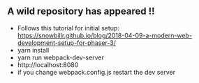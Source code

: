 ## A wild repository has appeared !!
- Follows this tutorial for initial setup: https://snowbillr.github.io/blog/2018-04-09-a-modern-web-development-setup-for-phaser-3/
- yarn install
- yarn run webpack-dev-server
- http://localhost:8080
- if you change webpack.config.js restart the dev server